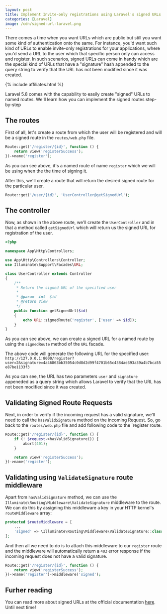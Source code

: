 ```yaml
---
layout: post
title: Implement Invite-only registrations using Laravel's signed URLs
categories: [Laravel]
image: /cdn/signed-url-laravel.png
---
```


There comes a time when you want URLs which are public but still you want some kind of authentication onto the same. For instance, you'd want such kind of URLs to enable invite-only registrations for your applications, where you'd send a URL to the user which that specific person only can access and register. In such scenarios, signed URLs can come in handy which are the special kind of URLs that have a "signature" hash appended to the query string to verify that the URL has not been modified since it was created. 

{% include affiliates.html %}

Laravel 5.8 comes with the capability to easily create "signed" URLs to named routes. We'll learn how you can implement the signed routes step-by-step

## The routes

First of all, let's create a route from which the user will be registered and will be a signed route in the `routes/web.php` file.

```php
Route::get('/register/{id}', function () {
    return view('registerSuccess');
})->name('register');
```

As you can see above, it's a named route of name `register` which we will be using when the the time of signing it. 

After this, we'll create a route that will return the desired signed route for the particular user.

```php
Route::get('/user/{id}', 'UserController@getSignedUrl');
```

## The controller

Now, as shown in the above route, we'll create the `UserController` and in that a method called `getSignedUrl` which will return us the signed URL for registration of the user.

```php
<?php

namespace App\Http\Controllers;

use App\Http\Controllers\Controller;
use Illuminate\Support\Facades\URL;

class UserController extends Controller
{
    /**
     * Return the signed URL of the specified user
     *
     * @param  int  $id
     * @return View
     */
    public function getSignedUrl($id)
    {
        echo URL::signedRoute('register', ['user' => $id]);
    }
}
```

As you can see above, we can create a signed URL for a named route by using the `signedRoute` method of the `URL` facade.

The above code will generate the following URL for the specified user: `http://127.0.0.1:8000/register?user=2&signature=4a46863bb35054c0d8d2d99f4701b65c4384ae393a39a4b7bca55e87be1133f3`

As you can see, the URL has two parameters `user` and `signature` appeneded as a query string which allows Laravel to verify that the URL has not been modified since it was created.

## Validating Signed Route Requests

Next, in order to verify if the incoming request has a valid signature, we'll need to call the  `hasValidSignature` method on the incoming Request. So, go back to the `routes/web.php` file and add following code to the `register route.

```php
Route::get('/register/{id}', function () {
    if (! $request->hasValidSignature()) {
        abort(401);
    }

    return view('registerSuccess');
})->name('register');
```

## Validating using `ValidateSignature` route middleware

Apart from `hasValidSignature` method, we can use the `Illuminate\Routing\Middleware\ValidateSignature` middleware to the route. We can do this by assigning this middleware a key in your HTTP kernel's `routeMiddleware` array:

```php
protected $routeMiddleware = [
    ...
    'signed' => \Illuminate\Routing\Middleware\ValidateSignature::class,
];
```

And then all we need to do is to attach this middleware to our `register` route and the middleware will automatically return a `403` error response if the incoming request does not have a valid signature.

```php
Route::get('/register/{id}', function () {
    return view('registerSuccess');
})->name('register')->middleware('signed');
```

## Furher reading

You can read more about signed URLs at the official documentation [here](https://laravel.com/docs/5.8/urls#signed-urls). Until next time!